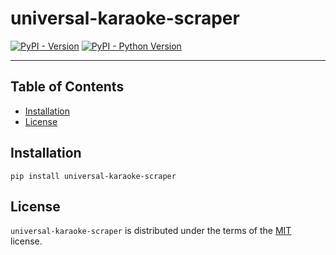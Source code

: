 # universal-karaoke-scraper

[![PyPI - Version](https://img.shields.io/pypi/v/universal-karaoke-scraper.svg)](https://pypi.org/project/universal-karaoke-scraper)
[![PyPI - Python Version](https://img.shields.io/pypi/pyversions/universal-karaoke-scraper.svg)](https://pypi.org/project/universal-karaoke-scraper)

-----

## Table of Contents

- [Installation](#installation)
- [License](#license)

## Installation

```console
pip install universal-karaoke-scraper
```

## License

`universal-karaoke-scraper` is distributed under the terms of the [MIT](https://spdx.org/licenses/MIT.html) license.

